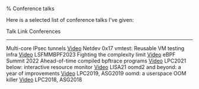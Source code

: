 % Conference talks

Here is a selected list of conference talks I've given:

Talk                                      Link          Conferences
----------------------------------------  ------------  ----------------
Multi-core IPsec tunnels                  [Video][6]    Netdev 0x17
vmtest: Reusable VM testing infra         [Video][5]    LSFMMBPF2023
Fighting the complexity limit             [Video][4]    eBPF Summit 2022
Ahead-of-time compiled bpftrace programs  [Video][3]    LPC2021
below: interactive resource monitor       [Video][2]    LISA21
oomd2 and beyond: a year of improvements  [Video][1]    LPC2019, ASG2019
oomd: a userspace OOM killer              [Video][0]    LPC2018, ASG2018


[6]: https://youtu.be/K-ukGQGmGxY?si=JcP6Fq99fOpZAQqi&t=1495
[5]: https://youtu.be/NT-325hgXjY?si=GSs8Y0soBc5olYnu
[4]: https://youtu.be/a3AwA1VdohU?t=12415
[3]: https://youtu.be/xj0PBFjLm1U?t=11675
[2]: https://youtu.be/h4IYyMr181Q
[1]: https://youtu.be/24x1-jo9G8k
[0]: https://youtu.be/lz1V3ZeZMVo
